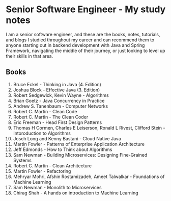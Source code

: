 
# Senior Software Engineer - My study notes

I am a senior software engineer, and these are the books, notes, tutorials, and blogs I studied throughout my career and can recommend them to anyone starting out in backend development with Java and Spring Framework, navigating the middle of their journey, or just looking to level up their skills in that area.

## Books
1. Bruce Eckel - Thinking in Java (4. Edition)
2. Joshua Block - Effective Java (3. Edition)
3. Robert Sedgewick, ‎Kevin Wayne - Algorithms
4. Brian Goetz - Java Concurrency in Practice
5. Andrew S. Tanenbaum - Computer Networks
6. Robert C. Martin - Clean Code
7. Robert C. Martin - The Clean Coder
8. Eric Freeman - Head First Design Patterns
9. Thomas H Cormen, Charles E Leiserson, Ronald L Rivest, Clifford Stein  - Intoroduction to Algorithms
10. Josch Long and Kenny Bastani - Cloud Native Java
11. Martin Fowler - Patterns of Enterprise Application Architecture
12. Jeff Edmonds - How to Think about Algorithms
13. Sam Newman - Building Microservices: Designing Fine-Grained Systems
14. Robert C. Martin - Clean Architecture
15. Martin Fowler - Refactoring
16. Mehryar Mohri, ‎Afshin Rostamizadeh, ‎Ameet Talwalkar - Foundations of Machine Learning
17. Sam Newman - Monolith to Microservices
18. Chirag Shah - A hands on introduction to Machine Learning
